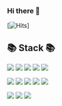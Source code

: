 ### Hi there 👋

[![Hits](https://hits.seeyoufarm.com/api/count/incr/badge.svg?url=https%3A%2F%2Fgithub.com%2Fcooco01&count_bg=%2379C83D&title_bg=%23555555&icon=&icon_color=%23E7E7E7&title=hits&edge_flat=false)]

<!--
**cooco01/cooco01** is a ✨ _special_ ✨ repository because its `README.md` (this file) appears on your GitHub profile.

Here are some ideas to get you started:

- 🔭 I’m currently working on ...
- 🌱 I’m currently learning ...
- 👯 I’m looking to collaborate on ...
- 🤔 I’m looking for help with ...
- 💬 Ask me about ...
- 📫 How to reach me: ...
- 😄 Pronouns: ...
- ⚡ Fun fact: ...
-->


## 📚 Stack 📚

<img src="https://img.shields.io/badge/JAVA-007396?style=for-the-badge&logo=java&logoColor=black"> <img src="https://img.shields.io/badge/Spring-6DB33F?style=for-the-badge&logo=Spring&logoColor=black"> 
<img src="https://img.shields.io/badge/oracle-F80000?style=for-the-badge&logo=oracle&logoColor=black">
<img src="https://img.shields.io/badge/mysql-4479A1?style=for-the-badge&logo=mysql&logoColor=black">
<img src="https://img.shields.io/badge/javascript-F7DF1E?style=for-the-badge&logo=javascript&logoColor=black"> 

<img src="https://img.shields.io/badge/jquery-0769AD?style=for-the-badge&logo=jquery&logoColor=black"> <img src="https://img.shields.io/badge/html-E34F26?style=for-the-badge&logo=html5&logoColor=black">
<img src="https://img.shields.io/badge/css-1572B6?style=for-the-badge&logo=css3&logoColor=black">
<img src="https://img.shields.io/badge/bootstrap-7952B3?style=for-the-badge&logo=bootstrap&logoColor=black">
<img src="https://img.shields.io/badge/python-3776AB?style=for-the-badge&logo=python&logoColor=black">

<img src="https://img.shields.io/badge/github-181717?style=for-the-badge&logo=github&logoColor=white"> <img src="https://img.shields.io/badge/aws-232F3E?style=for-the-badge&logo=aws&logoColor=white"> <img src="https://img.shields.io/badge/apache tomcat-F8DC75?style=for-the-badge&logo=apachetomcat&logo color=white">



<!-- | `default` ![default][default] | `dark` ![dark][dark] | `radical` ![radical][radical] |

| `default_repocard` ![default_repocard][default_repocard_repo] | `dark` ![dark][dark_repo] | `radical` ![radical][radical_repo] |

[default]: https://github-readme-stats.vercel.app/api?cooco01=anuraghazra&show_icons=true&hide=contribs,prs&cache_seconds=86400&theme=default

[default_repo]: https://github-readme-stats.vercel.app/api/pin/?cooco01=anuraghazra&repo=github-readme-stats&cache_seconds=86400&theme=default -->

<!--https://github-readme-stats.vercel.app/api?cooco01=anuraghazra&theme=dark&show_icons=true -->
